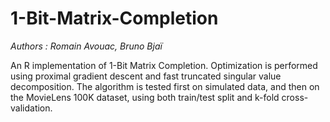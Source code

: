 # 1-Bit-Matrix-Completion

*Authors : Romain Avouac, Bruno Bjaï*

An R implementation of 1-Bit Matrix Completion. Optimization is performed using proximal gradient descent and fast truncated singular value decomposition. The algorithm is tested first on simulated data, and then on the MovieLens 100K dataset, using both train/test split and k-fold cross-validation.
